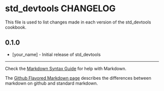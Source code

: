 # std_devtools CHANGELOG

This file is used to list changes made in each version of the std_devtools cookbook.

## 0.1.0
- [your_name] - Initial release of std_devtools

- - -
Check the [Markdown Syntax Guide](http://daringfireball.net/projects/markdown/syntax) for help with Markdown.

The [Github Flavored Markdown page](http://github.github.com/github-flavored-markdown/) describes the differences between markdown on github and standard markdown.
